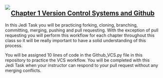 <img align="left" src="http://hermonswebsites.com/Classes/CS/python.png"><H2><a href="https://sites.google.com/urbandaleschools.com/pythonjedi/1-github" target="_blank">Chapter 1 Version Control Systems and Github</a></H2>



In this Jedi Task you will be practicing forking, cloning, branching, committing, merging, pushing and pull requesting. With the exception of pull requesting you will perform this workflow for each chapter throughout this class so it will be really important to have a solid understanding of this process. 

You will be assigned 10 lines of code in the Github_VCS.py file in this repository to practice the VCS workflow. You will be completed with this Jedi Task when your instructor can respond to your pull request without any merging conflicts.
